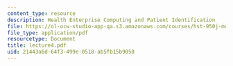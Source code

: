 ```yaml
---
content_type: resource
description: Health Enterprise Computing and Patient Identification
file: https://ol-ocw-studio-app-qa.s3.amazonaws.com/courses/hst-950j-medical-computing-spring-2003/21443a6d64f3499e0518ab5fb15b9050_lecture4.pdf
file_type: application/pdf
resourcetype: Document
title: lecture4.pdf
uid: 21443a6d-64f3-499e-0518-ab5fb15b9050
---
```

